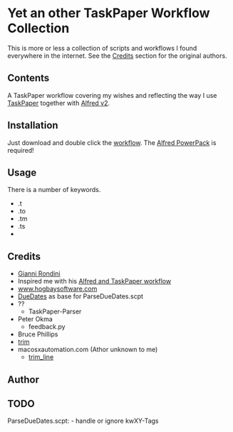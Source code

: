 # Yet an other TaskPaper Workflow Collection

This is more or less a collection of scripts and workflows I found everywhere in the internet. See the [Credits](#Credits) section for the original authors.

## Contents

A TaskPaper workflow covering my wishes and reflecting the way I use [TaskPaper](http://www.hogbaysoftware.com/products/taskpaper) together with [Alfred v2](http://www.alfredapp.com).

## Installation

Just download and double click the [workflow](). The [Alfred PowerPack](http://www.alfredapp.com/powerpack/) is required!

## Usage

There is a number of keywords.

* .t
* .to
* .tm
* .ts
*

## Credits

 * [Gianni Rondini](http://dropbyte.tumblr.com)
  * Inspired me with his [Alfred and TaskPaper workflow](http://dropbyte.tumblr.com/post/21794666472/taskpaper-meets-alfred-update-2-1)
 * www.hogbaysoftware.com
  * [DueDates](http://www.hogbaysoftware.com/wiki/DueDates) as base for ParseDueDates.scpt
* ??
  * TaskPaper-Parser
* Peter Okma
  * feedback.py
 * Bruce Phillips
  * [trim](http://macscripter.net/viewtopic.php?id=18519)
* macosxautomation.com (Athor unknown to me)
  * [trim_line](http://www.macosxautomation.com/applescript/sbrt/sbrt-06.html)

## Author

## TODO
ParseDueDates.scpt:
	- handle or ignore kwXY-Tags
